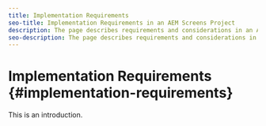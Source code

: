 ```yaml
---
title: Implementation Requirements
seo-title: Implementation Requirements in an AEM Screens Project
description: The page describes requirements and considerations in an AEM Screens project
seo-description: The page describes requirements and considerations in an AEM Screens project
---
```


# Implementation Requirements {#implementation-requirements}

This is an introduction.
